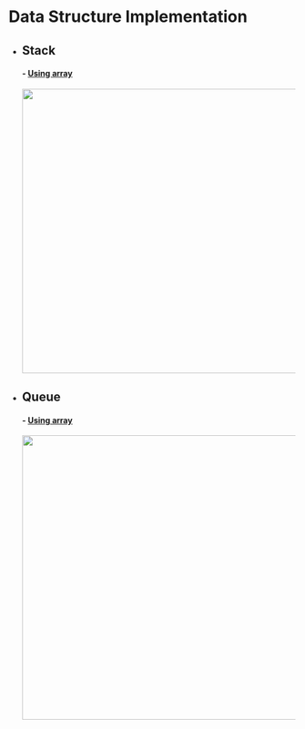 # Data Structure Implementation

- ## Stack
    #### - [Using array](https://github.com/aayushsoni4/Data-Structure-Implementation/blob/main/Stack_using_array.cpp)
    <p align="center">
      <img src="https://fullyunderstood.com/wp-content/uploads/2020/02/stack.gif" width="500">
    </p>

- ## Queue
    #### - [Using array](https://github.com/aayushsoni4/Data-Structure-Implementation/blob/main/Queue_using_array.cpp)
    <p align="center">
      <img src="https://images.ctfassets.net/n9ktizb80e1a/6FJgRmnaa4aPhL7vn8TGd4/9bd02c6c3d5337d42a7f933b5740006f/queue.gif" width="500">
    </p>
